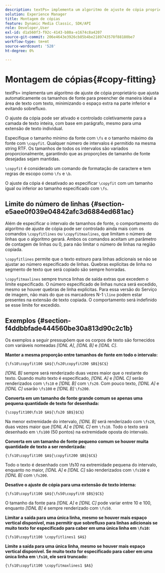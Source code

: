 ```yaml
---
description: textPs= implementa um algoritmo de ajuste de cópia proprietário que ajusta automaticamente os tamanhos de fonte para preencher de maneira ideal a área de texto com texto, minimizando o espaço extra na parte inferior e evitando sobrefluxo.
solution: Experience Manager
title: Montagem de cópias
feature: Dynamic Media Classic, SDK/API
role: Developer,User
exl-id: d1a560f3-f92c-4143-b80a-e1674c8a4207
source-git-commit: 206e4643e3926cb85b4be2189743578f88180be7
workflow-type: tm+mt
source-wordcount: '528'
ht-degree: 0%

---
```


# Montagem de cópias{#copy-fitting}

textPs= implementa um algoritmo de ajuste de cópia proprietário que ajusta automaticamente os tamanhos de fonte para preencher de maneira ideal a área de texto com texto, minimizando o espaço extra na parte inferior e evitando sobrefluxo.

O ajuste da cópia pode ser ativado e controlado coletivamente para a camada de texto inteira, com base em parágrafo, mesmo para uma extensão de texto individual.

Especifique o tamanho mínimo da fonte com `\fs` e o tamanho máximo da fonte com `\copyfit`. Qualquer número de intervalos é permitido na mesma string RTF. Os tamanhos de todos os intervalos são variados proporcionalmente, garantindo que as proporções de tamanho de fonte desejadas sejam mantidas.

`\copyfit` é considerado um comando de formatação de caractere e tem regras de escopo como  `\fs` e  `\b`.

O ajuste da cópia é desativado ao especificar `\copyfit` com um tamanho igual ou inferior ao tamanho especificado com `\fs`.

## Limite do número de linhas {#section-e5aee0f039e04842afc3d6884ed681ac}

Além de especificar o intervalo de tamanhos de fonte, o comportamento do algoritmo de ajuste de cópia pode ser controlado ainda mais com os comandos `\copyfitlines` ou `\copyfitmaxlines`, que limitam o número de linhas que o algoritmo gerará. Ambos os comandos aceitam um parâmetro de contagem de linhas ou 0, para não limitar o número de linhas na região copiada.

`\copyfitlines` permite que o texto estouro para linhas adicionais se não se ajustar ao número especificado de linhas. Quebras explícitas de linha no segmento de texto que será copiado são sempre honradas.

`\copyfitmaxlines` sempre trunca linhas de saída extras que excedem o limite especificado. O número especificado de linhas nunca será excedido, mesmo se houver quebras de linha explícitas. Para essa versão do Serviço de imagem, não mais do que os marcadores N-1 `\line` podem estar presentes na extensão de texto copiada. O comportamento será indefinido se esse limite for excedido.

## Exemplos {#section-f4ddbbfade444560be30a813d90c2c1b}

Os exemplos a seguir pressupõem que os corpos de texto são fornecidos com variáveis nomeadas *[!DNL $A$]*, *[!DNL $B$]* e *[!DNL $C$]*.

**Manter a mesma proporção entre tamanhos de fonte em todo o intervalo:**

`{\fs10\copyfit100 $A${\fs20\copyfit200 $B$}$C$}`

*[!DNL $B$]* sempre será renderizado duas vezes maior que o restante do texto. Quando muito texto é especificado, *[!DNL $A$]* e *[!DNL $C$]* serão renderizados com `\fs10` e *[!DNL $B$]* com `\fs20`. Com pouco texto, *[!DNL $A$]* e *[!DNL $C$]* usarão `\fs100` e *[!DNL $B$]* `\fs200`.

**Converta em um tamanho de fonte grande comum se apenas uma pequena quantidade de texto for desenhada:**

`{\copyfit100\fs10 $A${\fs20 $B$}$C$}`

Na menor extremidade do intervalo, *[!DNL $B$]* será renderizado com `\fs20`, duas vezes maior que *[!DNL $A$]* e *[!DNL $C$]* em `\fs10`. Todo o texto será desenhado em `\fs100` (50 pontos) na extremidade oposta do intervalo.

**Converta em um tamanho de fonte pequeno comum se houver muita quantidade de texto a ser renderizada:**

`{\fs10\copyfit100 $A${\copyfit200 $B$}$C$}`

Todo o texto é desenhado com \fs10 na extremidade pequena do intervalo, enquanto no maior, *[!DNL $A$]* e *[!DNL $C$]* são renderizados com `\fs100` e *[!DNL $B$]* com `\fs200`.

**Desative o ajuste de cópia para uma extensão de texto interna:**

`{\fs10\copyfit100 $A${\fs50\copyfit0 $B$}$C$}`

O tamanho da fonte para *[!DNL $A$]* e *[!DNL $C$]* pode variar entre 10 e 100, enquanto *[!DNL $B$]* é sempre renderizado com `\fs50`.

**Limitar a saída para uma única linha, mesmo se houver mais espaço vertical disponível, mas permitir que sobrefluxo para linhas adicionais se muito texto for especificado para caber em uma única linha em  `\fs10`:**

`{\fs10\copyfit100 \copyfitlines1 $A$}`

**Limite a saída para uma única linha, mesmo se houver mais espaço vertical disponível. Se muito texto for especificado para caber em uma única linha em `\fs10`, ele será truncado:**

`{\fs10\copyfit100 \copyfitmaxlines1 $A$}`
